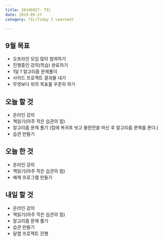 ```yaml
---
title: 20190927- TIL
date: 2019-09-27
category: TIL(Today I Learned)

---
```


## 9월 목표

- 오프라인 모임 많이 참여하기
- 진행중인 강의(학습) 완료하기
- 1일 1 알고리즘 문제풀이
- 사이드 프로젝트 결과물 내기
- 무엇보다 위의 목표를 꾸준히 하기

## 오늘 할 것

- 온라인 강의
- 책읽기(아주 작은 습관의 힘)
- 알고리즘 문제 풀기 (집에 복귀후 씻고 물한잔을 마신 후 알고리즘 문제를 푼다.)
- 습관 만들기


## 오늘 한 것

- 온라인 강의
- 책읽기(아주 작은 습관의 힘)
- 예제 프로그램 만들기

## 내일 할 것
  
- 온라인 강의
- 책읽기(아주 작은 습관의 힘)
- 알고리즘 문제 풀기
- 습관 만들기
- 달랩 프로젝트 진행


